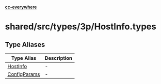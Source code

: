 [**cc-everywhere**](../../../../../index.md)

<HorizontalLine />

# shared/src/types/3p/HostInfo.types

## Type Aliases

| Type Alias | Description |
| ------ | ------ |
| [HostInfo](type-aliases/host-info.md) | - |
| [ConfigParams](type-aliases/config-params.md) | - |
